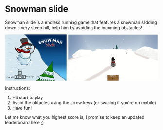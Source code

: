 # Snowman slide

Snowman slide is a endless running game that features a snowman slidding down a very steep hill, help him by avoiding the incoming obstacles!
<p align="center">
<img src="/assets/menu/cover.png" width="40%"/>
<img src="/assets/menu/gameplay.gif" width="59%"/>
</p>

Instructions:
1. Hit start to play
2. Avoid the obtacles using the arrow keys (or swiping if you're on mobile)
3. Have fun!

Let me know what you highest score is, I promise to keep an updated leaderboard here ;)
